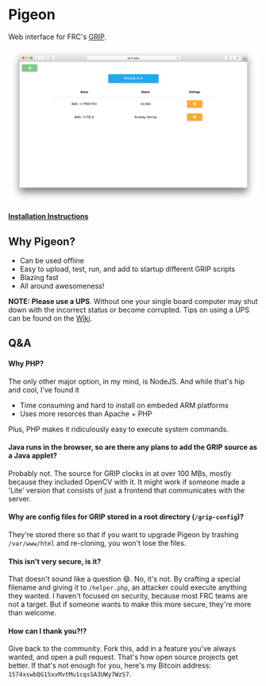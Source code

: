 # Pigeon
Web interface for FRC's [GRIP](https://github.com/WPIRoboticsProjects/GRIP).

![Screenshot](screenshot.png)

**[Installation Instructions](https://github.com/codetheweb/Pigeon/wiki/Linux-Installation)**

## Why Pigeon?
- Can be used offline
- Easy to upload, test, run, and add to startup different GRIP scripts
- Blazing fast
- All around awesomeness!

**NOTE: Please use a UPS**.  Without one your single board computer may shut down with the incorrect status or become corrupted.  Tips on using a UPS can be found on the [Wiki](https://github.com/codetheweb/Pigeon/wiki/UPS).

## Q&A
#### Why PHP?
The only other major option, in my mind, is NodeJS.  And while that's hip and cool, I've found it
- Time consuming and hard to install on embeded ARM platforms
- Uses more resorces than Apache + PHP

Plus, PHP makes it ridiculously easy to execute system commands.

#### Java runs in the browser, so are there any plans to add the GRIP source as a Java applet?
Probably not.  The source for GRIP clocks in at over 100 MBs, mostly because they included OpenCV with it.  It might work if someone made a 'Lite' version that consists of just a frontend that communicates with the server.

#### Why are config files for GRIP stored in a root directory (`/grip-config`)?
They're stored there so that if you want to upgrade Pigeon by trashing `/var/www/html` and re-cloning, you won't lose the files.

#### This isn't very secure, is it?
That doesn't sound like a question :smile:.  No, it's not.  By crafting a special filename and giving it to `/helper.php`, an attacker could execute anything they wanted.  I haven't focused on security, because most FRC teams are not a target.  But if someone wants to make this more secure, they're more than welcome.

#### How can I thank you?!?
Give back to the community.  Fork this, add in a feature you've always wanted, and open a pull request.  That's how open source projects get better.  If that's not enough for you, here's my Bitcoin address: `1574xswbQG1SxxMvtMu1cqsSA3UWy7WzS7`.
